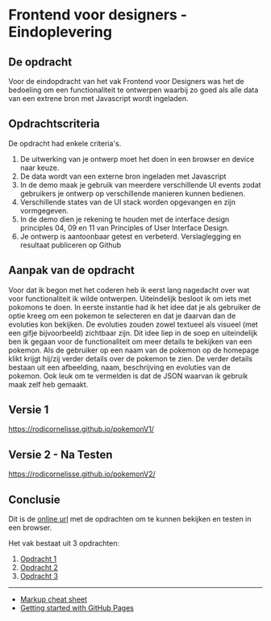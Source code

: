 # Frontend voor designers - Eindoplevering

## De opdracht
Voor de eindopdracht van het vak Frontend voor Designers was het de bedoeling om een functionaliteit te ontwerpen waarbij zo goed als alle data van een extrene bron met Javascript wordt ingeladen.

## Opdrachtscriteria
De opdracht had enkele criteria's. 

1. De uitwerking van je ontwerp moet het doen in een browser en device naar keuze.
2. De data wordt van een externe bron ingeladen met Javascript
3. In de demo maak je gebruik van meerdere verschillende UI events zodat gebruikers je ontwerp op verschillende manieren kunnen bedienen.
4. Verschillende states van de UI stack worden opgevangen en zijn vormgegeven.
5. In de demo dien je rekening te houden met de interface design principles 04, 09 en 11 van Principles of User Interface Design.
6. Je ontwerp is aantoonbaar getest en verbeterd. Verslaglegging en resultaat publiceren op Github

## Aanpak van de opdracht

Voor dat ik begon met het coderen heb ik eerst lang nagedacht over wat voor functionaliteit ik wilde ontwerpen. Uiteindelijk besloot ik om iets met pokomons te doen. In eerste instantie had ik het idee dat je als gebruiker de optie kreeg om een pokemon te selecteren en dat je daarvan dan de evoluties kon bekijken. De evoluties zouden zowel textueel als visueel (met een gifje bijvoorbeeld) zichtbaar zijn. Dit idee liep in de soep en uiteindelijk ben ik gegaan voor de functionaliteit om meer details te bekijken van een pokemon. Als de gebruiker op een naam van de pokemon op de homepage klikt krijgt hij/zij verder details over de pokemon te zien. De verder details bestaan uit een afbeelding, naam, beschrijving en evoluties van de pokemon. Ook leuk om te vermelden is dat de JSON waarvan ik gebruik maak zelf heb gemaakt. 

## Versie 1

https://rodicornelisse.github.io/pokemonV1/

## Versie 2 - Na Testen

https://rodicornelisse.github.io/pokemonV2/
## Conclusie

Dit is de [online url](https://koopreynders.github.io/frontendvoordesigners/) met de opdrachten om te kunnen bekijken en testen in een browser.

Het vak bestaat uit 3 opdrachten:

1. [Opdracht 1](opdracht1/)
2. [Opdracht 2](opdracht2/)
3. [Opdracht 3](opdracht3/)


---
- [Markup cheat sheet](https://github.com/adam-p/markdown-here/wiki/Markdown-Cheatsheet)
- [Getting started with GitHub Pages](https://guides.github.com/features/pages/)
